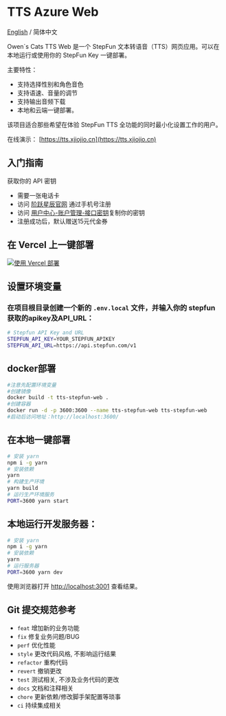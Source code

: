 # TTS Azure Web

[English](./README.md) / 简体中文

Owen`s Cats TTS Web 是一个 StepFun 文本转语音（TTS）网页应用。可以在本地运行或使用你的 StepFun Key 一键部署。

主要特性：

- 支持选择性别和角色音色
- 支持语速、音量的调节
- 支持输出音频下载
- 本地和云端一键部署。

该项目适合那些希望在体验 StepFun TTS 全功能的同时最小化设置工作的用户。

在线演示： [https://tts.xjiojio.cn](https://tts.xjiojio.cn)

## 入门指南

获取你的 API 密钥

- 需要一张电话卡
- 访问 [阶跃星辰官网](https://platform.stepfun.com/) 通过手机号注册
- 访问 [用户中心-账户管理-接口密钥](https://platform.stepfun.com/interface-key)复制你的密钥
- 注册成功后，默认赠送15元代金券

## 在 Vercel 上一键部署

[![使用 Vercel 部署](https://vercel.com/button)](https://vercel.com/new/clone?repository-url=https://github.com/owenshen0907/tts-stepfun-web&env=STEPFUN_API_KEY&env=STEPFUN_API_URL&project-name=tts-stepfun-web&repository-name=tts-stepfun-web)

## 设置环境变量
### 在项目根目录创建一个新的 `.env.local` 文件，并输入你的 stepfun 获取的apikey及API_URL：

```bash
# Stepfun API Key and URL
STEPFUN_API_KEY=YOUR_STEPFUN_APIKEY
STEPFUN_API_URL=https://api.stepfun.com/v1
```

## docker部署
```bash
#注意先配置环境变量
#创建镜像
docker build -t tts-stepfun-web .
#创建容器
docker run -d -p 3600:3600 --name tts-stepfun-web tts-stepfun-web
#启动后访问地址：http://localhost:3600/
```

## 在本地一键部署

```bash
# 安装 yarn
npm i -g yarn
# 安装依赖
yarn
# 构建生产环境
yarn build
# 运行生产环境服务
PORT=3600 yarn start
```

## 本地运行开发服务器：

```bash
# 安装 yarn
npm i -g yarn
# 安装依赖
yarn
# 运行服务器
PORT=3600 yarn dev
```

使用浏览器打开 [http://localhost:3001](http://localhost:3600/) 查看结果。

## Git 提交规范参考

- `feat` 增加新的业务功能
- `fix` 修复业务问题/BUG
- `perf` 优化性能
- `style` 更改代码风格, 不影响运行结果
- `refactor` 重构代码
- `revert` 撤销更改
- `test` 测试相关, 不涉及业务代码的更改
- `docs` 文档和注释相关
- `chore` 更新依赖/修改脚手架配置等琐事
- `ci` 持续集成相关
